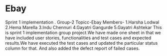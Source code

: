 # Ebay
Sprint 1 implementation .
Group-2 Topicc-Ebay
Members-
1.Harsha Lodwal
2.Hema Marella
3.Indu Chennuri
4.Gayatri Gangurde
5.Gayatri Ashtekar
This is sprint 1 implementation group project.We have made one sheet in that we have included user stories, functionalities and test cases and expected results.We have executed the test cases and updated the particular status column for that. And also added the defect report of failed cases.

